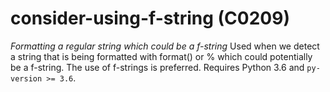 # consider-using-f-string (C0209)

*Formatting a regular string which could be a f-string* Used when we
detect a string that is being formatted with format() or % which could
potentially be a f-string. The use of f-strings is preferred. Requires
Python 3.6 and `py-version >= 3.6`.
